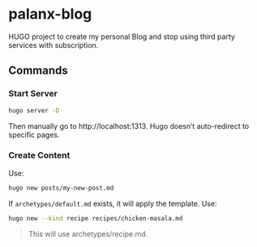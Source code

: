 # palanx-blog
HUGO project to create my personal Blog and stop using third party services with subscription.

## Commands

### Start Server
``` bash
hugo server -D
```
Then manually go to http://localhost:1313.
Hugo doesn’t auto-redirect to specific pages.

### Create Content
Use:
``` bash
hugo new posts/my-new-post.md
```
If `archetypes/default.md` exists, it will apply the template.
Use:
``` bash
hugo new --kind recipe recipes/chicken-masala.md
```
> This will use archetypes/recipe.md.
